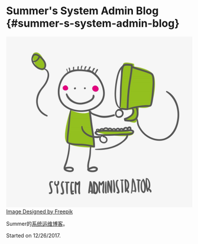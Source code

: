 # Summer's System Admin Blog {#summer-s-system-admin-blog}

![system admin](/imgs/system-admin.jpg)
<a href="http://www.freepik.com">Image Designed by Freepik</a>

Summer的[系统运维博客](https://summer-et.gitbooks.io/summer-s-system-admin-blog/content/)。

Started on 12/26/2017.





